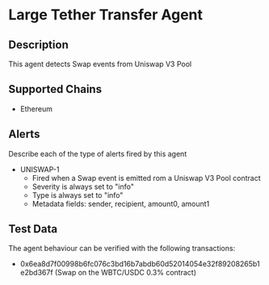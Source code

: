 # Large Tether Transfer Agent

## Description

This agent detects Swap events from Uniswap V3 Pool

## Supported Chains

- Ethereum

## Alerts

Describe each of the type of alerts fired by this agent

- UNISWAP-1
  - Fired when a Swap event is emitted rom a Uniswap V3 Pool contract
  - Severity is always set to "info" 
  - Type is always set to "info" 
  - Metadata fields: sender, recipient, amount0, amount1

## Test Data

The agent behaviour can be verified with the following transactions:

- 0x6ea8d7f00998b6fc076c3bd16b7abdb60d52014054e32f89208265b1e2bd367f (Swap on the WBTC/USDC 0.3% contract)
